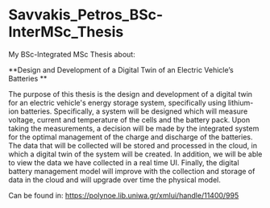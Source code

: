 # Savvakis_Petros_BSc-InterMSc_Thesis

My BSc-Integrated MSc Thesis about: 

**Design and Development of a Digital Twin of an Electric Vehicle’s Batteries
**

The purpose of this thesis is the design and development of a digital twin for an electric vehicle's energy storage system, specifically using lithium-ion batteries.
Specifically, a system will be designed which will measure voltage, current and
temperature of the cells and the battery pack.
Upon taking the measurements, a decision will be made by the integrated system
for the optimal management of the charge and discharge of the batteries.
The data that will be collected will be stored and processed in the cloud, in which
a digital twin of the system will be created. In addition, we will be able to view
the data we have collected in a real time UI.
Finally, the digital battery management model will improve with the collection
and storage of data in the cloud and will upgrade over time the physical model.

Can be found in: https://polynoe.lib.uniwa.gr/xmlui/handle/11400/995
